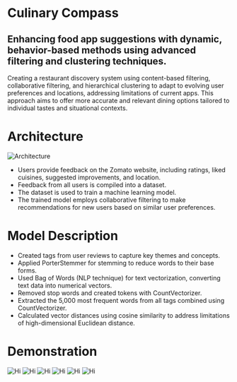 # Culinary Compass

## Enhancing food app suggestions with dynamic, behavior-based methods using advanced filtering and clustering techniques.

Creating a restaurant discovery system using content-based filtering, collaborative filtering, and hierarchical clustering to adapt to evolving user preferences and locations, addressing limitations of current apps. This approach aims to offer more accurate and relevant dining options tailored to individual tastes and situational contexts.

# Architecture

![Architecture](https://github.com/Pranav-Bidve/personalized-dining-navigator/blob/main/img/arch.png)

* Users provide feedback on the Zomato website, including ratings, liked cuisines, suggested improvements, and location.
* Feedback from all users is compiled into a dataset.
* The dataset is used to train a machine learning model.
* The trained model employs collaborative filtering to make recommendations for new users based on similar user preferences.

# Model Description
  
* Created tags from user reviews to capture key themes and concepts.
* Applied PorterStemmer for stemming to reduce words to their base forms.
* Used Bag of Words (NLP technique) for text vectorization, converting text data into numerical vectors.
* Removed stop words and created tokens with CountVectorizer.
* Extracted the 5,000 most frequent words from all tags combined using CountVectorizer.
* Calculated vector distances using cosine similarity to address limitations of high-dimensional Euclidean distance.

# Demonstration

![Hi]()
![Hi]()
![Hi]()
![Hi]()
![Hi]()
![Hi]()

  





